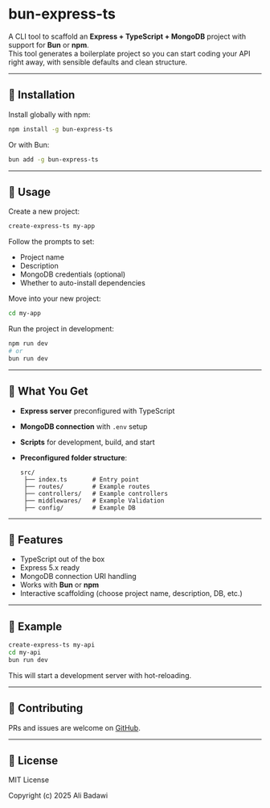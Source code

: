 # bun-express-ts

A CLI tool to scaffold an **Express + TypeScript + MongoDB** project with support for **Bun** or **npm**.  
This tool generates a boilerplate project so you can start coding your API right away, with sensible defaults and clean structure.

---

## 🚀 Installation

Install globally with npm:

```bash
npm install -g bun-express-ts
```

Or with Bun:

```bash
bun add -g bun-express-ts
```

---

## 📖 Usage

Create a new project:

```bash
create-express-ts my-app
```

Follow the prompts to set:

- Project name
- Description
- MongoDB credentials (optional)
- Whether to auto-install dependencies

Move into your new project:

```bash
cd my-app
```

Run the project in development:

```bash
npm run dev
# or
bun run dev
```

---

## 📂 What You Get

- **Express server** preconfigured with TypeScript
- **MongoDB connection** with `.env` setup
- **Scripts** for development, build, and start
- **Preconfigured folder structure**:

  ```
  src/
   ├── index.ts       # Entry point
   ├── routes/        # Example routes
   ├── controllers/   # Example controllers
   ├── middlewares/   # Example Validation
   ├── config/        # Example DB

  ```

---

## 🔧 Features

- TypeScript out of the box
- Express 5.x ready
- MongoDB connection URI handling
- Works with **Bun** or **npm**
- Interactive scaffolding (choose project name, description, DB, etc.)

---

## 📝 Example

```bash
create-express-ts my-api
cd my-api
bun run dev
```

This will start a development server with hot-reloading.

---

## 🤝 Contributing

PRs and issues are welcome on [GitHub](https://github.com/alibad98/create-express-ts).

---

## 📝 License

MIT License

Copyright (c) 2025 Ali Badawi
